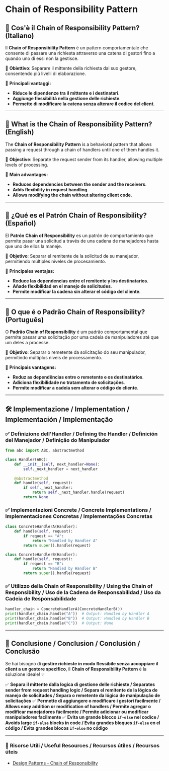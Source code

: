 # Chain of Responsibility Pattern

## 📌 Cos'è il Chain of Responsibility Pattern? (Italiano)
Il **Chain of Responsibility Pattern** è un pattern comportamentale che consente di passare una richiesta attraverso una catena di gestori fino a quando uno di essi non la gestisce.

🔹 **Obiettivo**: Separare il mittente della richiesta dal suo gestore, consentendo più livelli di elaborazione.

🔹 **Principali vantaggi:**
- **Riduce le dipendenze tra il mittente e i destinatari**.
- **Aggiunge flessibilità nella gestione delle richieste**.
- **Permette di modificare la catena senza alterare il codice del client**.

---

## 📌 What is the Chain of Responsibility Pattern? (English)
The **Chain of Responsibility Pattern** is a behavioral pattern that allows passing a request through a chain of handlers until one of them handles it.

🔹 **Objective**: Separate the request sender from its handler, allowing multiple levels of processing.

🔹 **Main advantages:**
- **Reduces dependencies between the sender and the receivers**.
- **Adds flexibility in request handling**.
- **Allows modifying the chain without altering client code**.

---

## 📌 ¿Qué es el Patrón Chain of Responsibility? (Español)
El **Patrón Chain of Responsibility** es un patrón de comportamiento que permite pasar una solicitud a través de una cadena de manejadores hasta que uno de ellos la maneje.

🔹 **Objetivo**: Separar el remitente de la solicitud de su manejador, permitiendo múltiples niveles de procesamiento.

🔹 **Principales ventajas:**
- **Reduce las dependencias entre el remitente y los destinatarios**.
- **Añade flexibilidad en el manejo de solicitudes**.
- **Permite modificar la cadena sin alterar el código del cliente**.

---

## 📌 O que é o Padrão Chain of Responsibility? (Português)
O **Padrão Chain of Responsibility** é um padrão comportamental que permite passar uma solicitação por uma cadeia de manipuladores até que um deles a processe.

🔹 **Objetivo**: Separar o remetente da solicitação do seu manipulador, permitindo múltiplos níveis de processamento.

🔹 **Principais vantagens:**
- **Reduz as dependências entre o remetente e os destinatários**.
- **Adiciona flexibilidade no tratamento de solicitações**.
- **Permite modificar a cadeia sem alterar o código do cliente**.

---

## 🛠️ Implementazione / Implementation / Implementación / Implementação

### ✅ **Definizione dell'Handler / Defining the Handler / Definición del Manejador / Definição do Manipulador**
```python
from abc import ABC, abstractmethod

class Handler(ABC):
    def __init__(self, next_handler=None):
        self._next_handler = next_handler
    
    @abstractmethod
    def handle(self, request):
        if self._next_handler:
            return self._next_handler.handle(request)
        return None
```

### ✅ **Implementazioni Concrete / Concrete Implementations / Implementaciones Concretas / Implementações Concretas**
```python
class ConcreteHandlerA(Handler):
    def handle(self, request):
        if request == "A":
            return "Handled by Handler A"
        return super().handle(request)

class ConcreteHandlerB(Handler):
    def handle(self, request):
        if request == "B":
            return "Handled by Handler B"
        return super().handle(request)
```

### ✅ **Utilizzo della Chain of Responsibility / Using the Chain of Responsibility / Uso de la Cadena de Responsabilidad / Uso da Cadeia de Responsabilidade**
```python
handler_chain = ConcreteHandlerA(ConcreteHandlerB())
print(handler_chain.handle("A"))  # Output: Handled by Handler A
print(handler_chain.handle("B"))  # Output: Handled by Handler B
print(handler_chain.handle("C"))  # Output: None
```

---

## 🚀 **Conclusione / Conclusion / Conclusión / Conclusão**
Se hai bisogno di **gestire richieste in modo flessibile senza accoppiare il client a un gestore specifico**, il **Chain of Responsibility Pattern** è la soluzione ideale! 💡

✅ **Separa il mittente dalla logica di gestione delle richieste / Separates sender from request handling logic / Separa el remitente de la lógica de manejo de solicitudes / Separa o remetente da lógica de manipulação de solicitações**
✅ **Permette di aggiungere o modificare i gestori facilmente / Allows easy addition or modification of handlers / Permite agregar o modificar manejadores fácilmente / Permite adicionar ou modificar manipuladores facilmente**
✅ **Evita un grande blocco `if-else` nel codice / Avoids large `if-else` blocks in code / Evita grandes bloques `if-else` en el código / Evita grandes blocos `if-else` no código**

---

### 📖 **Risorse Utili / Useful Resources / Recursos útiles / Recursos úteis**
- [Design Patterns - Chain of Responsibility](https://refactoring.guru/design-patterns/chain-of-responsibility)

